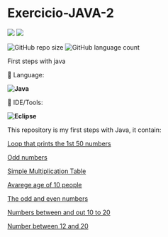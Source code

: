 # Exercicio-JAVA-2

<p align="left">

  <a href="https://www.linkedin.com/in/vitor-dietrich-69a3a8194/" alt="Linkedin">
  <img src="https://img.shields.io/badge/-Linkedin-0e76a8?style=flat-square&logo=Linkedin&logoColor=white&link=" /></a>
  
  <a href="https://www.instagram.com/vitor_dietrich/" alt="Instagram">
  <img src="https://img.shields.io/badge/-Instagram-DF0174?style=flat-square&labelColor=DF0174&logo=instagram&logoColor=white&link=LINK-DO-SEU-INSTAGRAM"/></a>
</p>  

![GitHub repo size](https://img.shields.io/github/repo-size/MrFahrenhei/Java-1?style=for-the-badge)
![GitHub language count](https://img.shields.io/github/languages/count/MrFahrenhei/Java-1?style=for-the-badge)

First steps with java

<p align="left">
  🦄 Language: <strong> 
  
  ![Java](https://img.shields.io/badge/Java-ED8B00?style=for-the-badge&logo=java&logoColor=white) 
  
  </strong>
</p>

<p align="left">
  💼 IDE/Tools: <strong>
  
  ![Eclipse](https://img.shields.io/badge/Eclipse-2C2255?style=for-the-badge&logo=eclipse&logoColor=white)
  
  </strong>
</p>

This repository is my first steps with Java, it contain:

[Loop that prints the 1st 50 numbers](https://github.com/MrFahrenhei/Java-2/blob/main/Exercicio1.java)

[Odd numbers](https://github.com/MrFahrenhei/Java-2/blob/main/Exercicio2.java)

[Simple Multiplication Table](https://github.com/MrFahrenhei/Java-2/blob/main/Exercicio3.java)

[Avarege age of 10 people](https://github.com/MrFahrenhei/Java-2/blob/main/Exercicio4.java)

[The odd and even numbers](https://github.com/MrFahrenhei/Java-2/blob/main/Exercicio5.java)

[Numbers between and out 10 to 20](https://github.com/MrFahrenhei/Java-2/blob/main/Exercicio6.java)

[Number between 12 and 20](https://github.com/MrFahrenhei/Java-2/blob/main/Exercicio7.java)
